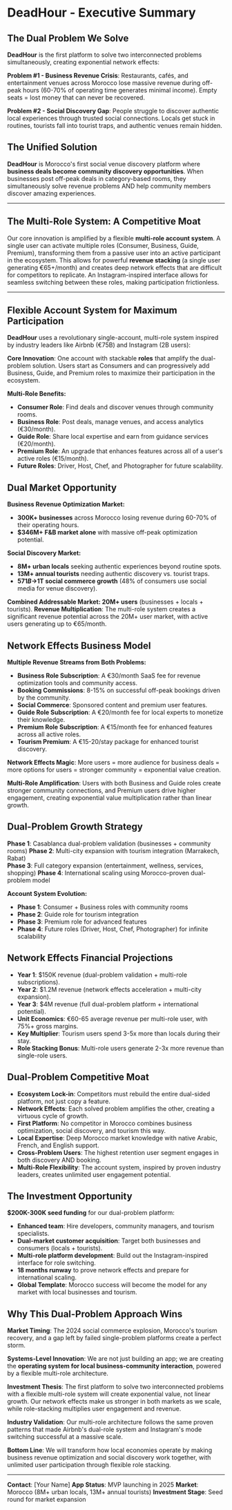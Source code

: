 # DeadHour - Executive Summary

## The Dual Problem We Solve
**DeadHour** is the first platform to solve two interconnected problems simultaneously, creating exponential network effects:

**Problem #1 - Business Revenue Crisis**: Restaurants, cafés, and entertainment venues across Morocco lose massive revenue during off-peak hours (60-70% of operating time generates minimal income). Empty seats = lost money that can never be recovered.

**Problem #2 - Social Discovery Gap**: People struggle to discover authentic local experiences through trusted social connections. Locals get stuck in routines, tourists fall into tourist traps, and authentic venues remain hidden.

## The Unified Solution
**DeadHour** is Morocco's first social venue discovery platform where **business deals become community discovery opportunities**. When businesses post off-peak deals in category-based rooms, they simultaneously solve revenue problems AND help community members discover amazing experiences.

---
## The Multi-Role System: A Competitive Moat

Our core innovation is amplified by a flexible **multi-role account system**. A single user can activate multiple roles (Consumer, Business, Guide, Premium), transforming them from a passive user into an active participant in the ecosystem. This allows for powerful **revenue stacking** (a single user generating €65+/month) and creates deep network effects that are difficult for competitors to replicate. An Instagram-inspired interface allows for seamless switching between these roles, making participation frictionless.

---

## Flexible Account System for Maximum Participation
**DeadHour** uses a revolutionary single-account, multi-role system inspired by industry leaders like Airbnb (€75B) and Instagram (2B users):

**Core Innovation**: One account with stackable **roles** that amplify the dual-problem solution. Users start as Consumers and can progressively add Business, Guide, and Premium roles to maximize their participation in the ecosystem.

**Multi-Role Benefits:**
- **Consumer Role**: Find deals and discover venues through community rooms.
- **Business Role**: Post deals, manage venues, and access analytics (€30/month).
- **Guide Role**: Share local expertise and earn from guidance services (€20/month).
- **Premium Role**: An upgrade that enhances features across all of a user's active roles (€15/month).
- **Future Roles**: Driver, Host, Chef, and Photographer for future scalability.

## Dual Market Opportunity
**Business Revenue Optimization Market:**
- **300K+ businesses** across Morocco losing revenue during 60-70% of their operating hours.
- **$346M+ F&B market alone** with massive off-peak optimization potential.

**Social Discovery Market:**
- **8M+ urban locals** seeking authentic experiences beyond routine spots.
- **13M+ annual tourists** needing authentic discovery vs. tourist traps.
- **$571B→$1T social commerce growth** (48% of consumers use social media for venue discovery).

**Combined Addressable Market: 20M+ users** (businesses + locals + tourists).
**Revenue Multiplication**: The multi-role system creates a significant revenue potential across the 20M+ user market, with active users generating up to €65/month.

## Network Effects Business Model
**Multiple Revenue Streams from Both Problems:**
- **Business Role Subscription**: A €30/month SaaS fee for revenue optimization tools and community access.
- **Booking Commissions**: 8-15% on successful off-peak bookings driven by the community.
- **Social Commerce**: Sponsored content and premium user features.
- **Guide Role Subscription**: A €20/month fee for local experts to monetize their knowledge.
- **Premium Role Subscription**: A €15/month fee for enhanced features across all active roles.
- **Tourism Premium**: A €15-20/stay package for enhanced tourist discovery.

**Network Effects Magic**: More users = more audience for business deals = more options for users = stronger community = exponential value creation.

**Multi-Role Amplification**: Users with both Business and Guide roles create stronger community connections, and Premium users drive higher engagement, creating exponential value multiplication rather than linear growth.

## Dual-Problem Growth Strategy
**Phase 1**: Casablanca dual-problem validation (businesses + community rooms)
**Phase 2**: Multi-city expansion with tourism integration (Marrakech, Rabat)  
**Phase 3**: Full category expansion (entertainment, wellness, services, shopping)
**Phase 4**: International scaling using Morocco-proven dual-problem model

**Account System Evolution:**
- **Phase 1**: Consumer + Business roles with community rooms
- **Phase 2**: Guide role for tourism integration  
- **Phase 3**: Premium role for advanced features
- **Phase 4**: Future roles (Driver, Host, Chef, Photographer) for infinite scalability

## Network Effects Financial Projections
- **Year 1**: $150K revenue (dual-problem validation + multi-role subscriptions).
- **Year 2**: $1.2M revenue (network effects acceleration + multi-city expansion).
- **Year 3**: $4M revenue (full dual-problem platform + international potential).
- **Unit Economics**: €60-65 average revenue per multi-role user, with 75%+ gross margins.
- **Key Multiplier**: Tourism users spend 3-5x more than locals during their stay.
- **Role Stacking Bonus**: Multi-role users generate 2-3x more revenue than single-role users.

## Dual-Problem Competitive Moat
- **Ecosystem Lock-in**: Competitors must rebuild the entire dual-sided platform, not just copy a feature.
- **Network Effects**: Each solved problem amplifies the other, creating a virtuous cycle of growth.
- **First Platform**: No competitor in Morocco combines business optimization, social discovery, and tourism this way.
- **Local Expertise**: Deep Morocco market knowledge with native Arabic, French, and English support.
- **Cross-Problem Users**: The highest retention user segment engages in both discovery AND booking.
- **Multi-Role Flexibility**: The account system, inspired by proven industry leaders, creates unlimited user engagement potential.

## The Investment Opportunity
**$200K-300K seed funding** for our dual-problem platform:
- **Enhanced team**: Hire developers, community managers, and tourism specialists.
- **Dual-market customer acquisition**: Target both businesses and consumers (locals + tourists).
- **Multi-role platform development**: Build out the Instagram-inspired interface for role switching.
- **18 months runway** to prove network effects and prepare for international scaling.
- **Global Template**: Morocco success will become the model for any market with local businesses and tourism.

## Why This Dual-Problem Approach Wins
**Market Timing**: The 2024 social commerce explosion, Morocco's tourism recovery, and a gap left by failed single-problem platforms create a perfect storm.

**Systems-Level Innovation**: We are not just building an app; we are creating the **operating system for local business-community interaction**, powered by a flexible multi-role architecture.

**Investment Thesis**: The first platform to solve two interconnected problems with a flexible multi-role system will create exponential value, not linear growth. Our network effects make us stronger in both markets as we scale, while role-stacking multiplies user engagement and revenue.

**Industry Validation**: Our multi-role architecture follows the same proven patterns that made Airbnb's dual-role system and Instagram's mode switching successful at a massive scale.

**Bottom Line**: We will transform how local economies operate by making business revenue optimization and social discovery work together, with unlimited user participation through flexible role stacking.

---

**Contact**: [Your Name]
**App Status**: MVP launching in 2025
**Market**: Morocco (8M+ urban locals, 13M+ annual tourists)
**Investment Stage**: Seed round for market expansion